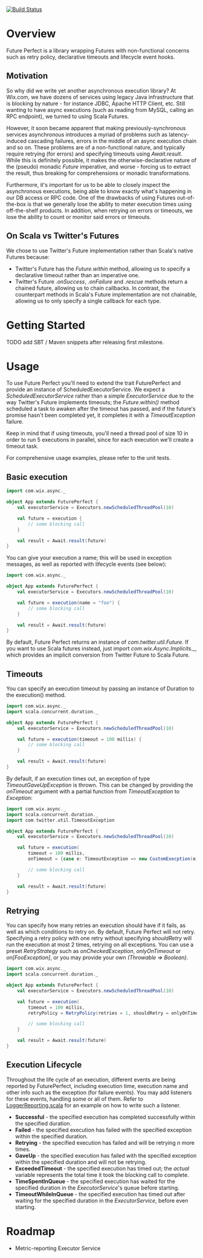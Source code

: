 [![Build Status](https://travis-ci.org/wix/future-perfect.png)](https://travis-ci.org/wix/future-perfect)

Overview
========
Future Perfect is a library wrapping Futures with non-functional concerns such as retry policy, declarative timeouts and lifecycle event hooks.

Motivation
----------
So why did we write yet another asynchronous execution library? At Wix.com, we have dozens of services using legacy Java
infrastructure that is blocking by nature - for instance JDBC, Apache HTTP Client, etc. Still wanting to have async executions
(such as reading from MySQL, calling an RPC endpoint), we turned to using Scala Futures.

However, it soon became apparent that making previously-synchronous services asynchronous introduces a myriad of problems
such as latency-induced cascading failures, errors in the middle of an async execution chain and so on. These problems are
of a non-functional nature, and typically require retrying (for errors) and specifying timeouts using *Await.result*. While
this is definitely possible, it makes the otherwise-declarative nature of the (pseudo) monadic *Future* imperative, and worse -
forcing us to extract the result, thus breaking for comprehensions or monadic transformations.

Furthermore, it's important for us to be able to closely inspect the asynchronous executions, being able to know exactly
what's happening in our DB access or RPC code. One of the drawbacks of using Futures out-of-the-box is that we generally
lose the ability to meter execution times using off-the-shelf products. In addition, when retrying on errors or timeouts,
we lose the ability to count or monitor said errors or timeouts.

On Scala vs Twitter's Futures
-----------------------------
We chose to use Twitter's Future implementation rather than Scala's native Futures because:
 * Twitter's Future has the *Future.within* method, allowing us to specify a declarative timeout rather than an imperative one.
 * Twitter's Future *.onSuccess*, *.onFailure* and *.rescue* methods return a chained future, allowing us to chain callbacks. In contrast, the counterpart methods in Scala's Future implementation are not chainable, allowing us to only specify a single callback for each type.

Getting Started
===============
TODO add SBT / Maven snippets after releasing first milestone.

Usage
=====
To use Future Perfect you'll need to extend the trait FuturePerfect and provide an instance of ScheduledExecutorService.
We expect a *ScheduledExecutorService* rather than a simple *ExecutorService* due to the way Twitter's Future implements timeouts;
the *Future.within()* method scheduled a task to awaken after the timeout has passed, and if the future's promise hasn't been
completed yet, it completes it with a *TimeoutException* failure.

Keep in mind that if using timeouts, you'll need a thread pool of size 10 in order to run 5 executions in parallel, since
for each execution we'll create a timeout task.

For comprehensive usage examples, please refer to the unit tests.

Basic execution
---------------
```scala
import com.wix.async._

object App extends FuturePerfect {
    val executorService = Executors.newScheduledThreadPool(10)

    val future = execution {
        // some blocking call
    }

    val result = Await.result(future)
}
```

You can give your execution a name; this will be used in exception messages, as well as reported with lifecycle events (see below):

```scala
import com.wix.async._

object App extends FuturePerfect {
    val executorService = Executors.newScheduledThreadPool(10)

    val future = execution(name = "foo") {
        // some blocking call
    }

    val result = Await.result(future)
}
```

By default, Future Perfect returns an instance of *com.twitter.util.Future*. If you want to use Scala futures instead,
just import *com.wix.Async.Implicits._*, which provides an implicit conversion from Twitter Future to Scala Future.

Timeouts
--------
You can specify an execution timeout by passing an instance of Duration to the execution() method.

```scala
import com.wix.async._
import scala.concurrent.duration._

object App extends FuturePerfect {
    val executorService = Executors.newScheduledThreadPool(10)

    val future = execution(timeout = 100 millis) {
        // some blocking call
    }

    val result = Await.result(future)
}
```

By default, if an execution times out, an exception of type *TimeoutGaveUpException* is thrown. This can be changed by
providing the *onTimeout* argument with a partial function from *TimeoutException* to *Exception*:

```scala
import com.wix.async._
import scala.concurrent.duration._
import com.twitter.util.TimeoutException

object App extends FuturePerfect {
    val executorService = Executors.newScheduledThreadPool(10)

    val future = execution(
        timeout = 100 millis,
        onTimeout = {case e: TimeoutException => new CustomExecption(e)}) {

        // some blocking call
    }

    val result = Await.result(future)
}
```

Retrying
--------

You can specify how many retries an execution should have if it fails, as well as which conditions to retry on. By default,
Future Perfect will not retry. Specifying a retry policy with one retry without specifying *shouldRetry* will run the execution
at most 2 times, retrying on all exceptions. You can use a preset *RetryStrategy* such as *onCheckedException*, *onlyOnTimeout*
or *on[FooException]*, or you may provide your own *(Throwable => Boolean)*.

```scala
import com.wix.async._
import scala.concurrent.duration._

object App extends FuturePerfect {
    val executorService = Executors.newScheduledThreadPool(10)

    val future = execution(
        timeout = 100 millis,
        retryPolicy = RetryPolicy(retries = 1, shouldRetry = onlyOnTimeout)) {

        // some blocking call
    }

    val result = Await.result(future)
}
```

Execution Lifecycle
-------------------
Throughout the life cycle of an execution, different events are being reported by FuturePerfect, including execution time,
execution name and other info such as the exception (for failure events). You may add listeners for these events, handling
some or all of them. Refer to
[LoggerReporting.scala](https://github.com/wix/future-perfect/blob/master/src/main/scala/com/wix/async/LoggerReporting.scala)
for an example on how to write such a listener.

* __Successful__ - the specified execution has completed successfully within the specified duration.
* __Failed__ - the specified execution has failed with the specified exception within the specified duration.
* __Retrying__ - the specified execution has failed and will be retrying *n* more times.
* __GaveUp__ - the specified execution has failed with the specified exception within the specified duration and will not be retrying.
* __ExceededTimeout__ - the specified execution has timed out; the *actual* variable represents the total time it took the blocking call to complete.
* __TimeSpentInQueue__ - the specified execution has waited for the specified duration in the *ExecutorService*'s queue before starting.
* __TimeoutWhileInQueue__ - the specified execution has timed out after waiting for the specified duration in the *ExecutorService*, before even starting.

Roadmap
=======
* Metric-reporting Executor Service
